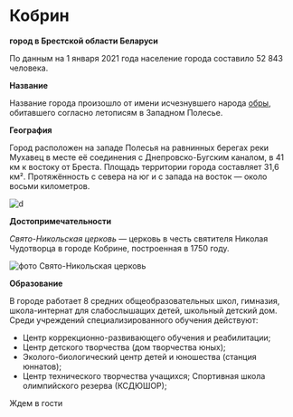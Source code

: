 Кобрин 
===
**город в Брестской области Беларуси**

По данным на 1 января 2021 года население города составило 52 843 человека.

**Название**

Название города произошло от имени исчезнувшего народа [обры](https://ru.wikipedia.org/wiki/%D0%90%D0%B2%D0%B0%D1%80%D1%8B), обитавшего согласно летописям в Западном Полесье.

**География**

Город расположен на западе Полесья на равнинных берегах реки Мухавец в месте её соединения с Днепровско-Бугским каналом, в 41 км к востоку от Бреста. Площадь территории города составляет 31,6 км². Протяжённость с севера на юг и с запада на восток — около восьми километров.

![d](https://upload.wikimedia.org/wikipedia/commons/thumb/7/70/Brest_oblast_location_map.svg/1200px-Brest_oblast_location_map.svg.png)


**Достопримечательности**

*Свято-Никольская церковь* — церковь в честь святителя Николая Чудотворца в городе Кобрине, построенная в 1750 году. 

![фото Свято-Никольская церковь](https://upload.wikimedia.org/wikipedia/commons/4/4b/%D0%9A%D0%BE%D0%B1%D1%80%D1%8B%D0%BD._%D0%94%D1%80%D0%B0%D1%9E%D0%BB%D1%8F%D0%BD%D0%B0%D1%8F_%D1%86%D0%B0%D1%80%D0%BA%D0%B2%D0%B0.jpg "Свято-Никольская церковь")

**Образование**

В городе работает 8 средних общеобразовательных школ, гимназия, школа-интернат для слабослышащих детей, школьный детский дом. Среди учреждений специализированного обучения действуют:
* Центр коррекционно-развивающего обучения и реабилитации;
* Центр детского творчества (дом творчества юных);
* Эколого-биологический центр детей и юношества (станция юннатов);
* Центр технического творчества учащихся;
Спортивная школа олимпийского резерва (КСДЮШОР);

Ждем в гости